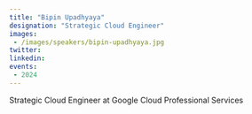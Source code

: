 ```yaml
---
title: "Bipin Upadhyaya"
designation: "Strategic Cloud Engineer"
images:
 - /images/speakers/bipin-upadhyaya.jpg
twitter: 
linkedin: 
events:
 - 2024
---
```


Strategic Cloud Engineer at Google Cloud Professional Services